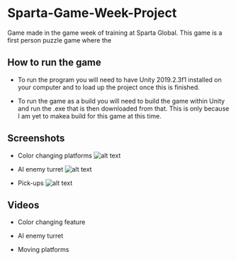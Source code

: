 # Sparta-Game-Week-Project
 Game made in the game week of training at Sparta Global. This game is a first person puzzle game where the
 
## How to run the game
 - To run the program you will need to have Unity 2019.2.3f1 installed on your computer and to load up the project once this is finished.

- To run the game as a build you will need to build the game within Unity and run the .exe that is then downloaded from that. This is only because I am yet to makea build for this game at this time.
 
## Screenshots

- Color changing platforms
![alt text]()

- AI enemy turret
![alt text]()

- Pick-ups
![alt text]()


## Videos

- Color changing feature


- AI enemy turret 


- Moving platforms
